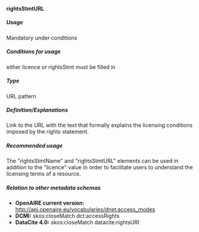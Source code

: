 #### rightsStmtURL
##### Usage
Mandatory under conditions
##### Conditions for usage
either licence or rightsStmt must be filled in
##### Type
URL pattern
##### Definition/Explanations
Link to the URL with the text that formally explains the licensing conditions imposed by the rights statement.
##### Recommended usage
The "rightsStmtName" and "rightsStmtURL" elements can be used in addition to the "licence" value in order to facilitate users to understand the licensing terms of a resource.
##### Relation to other metadata schemas
* **OpenAIRE current version:** http://api.openaire.eu/vocabularies/dnet:access_modes
* **DCMI:** skos:closeMatch dct:accessRights
* **DataCite 4.0:** skos:closeMatch datacite:rightsURI
